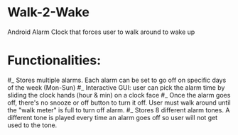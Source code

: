 # Walk-2-Wake
Android Alarm Clock that forces user to walk around to wake up

# Functionalities:
#_ Stores multiple alarms. Each alarm can be set to go off on specific days of the week (Mon-Sun)
#_ Interactive GUI: user can pick the alarm time by sliding the clock hands (hour & min) on a clock face
#_ Once the alarm goes off, there's no snooze or off button to turn it off. User must walk around until the "walk meter" is full to turn off alarm.
#_ Stores 8 different alarm tones. A different tone is played every time an alarm goes off so user will not get used to the tone.
